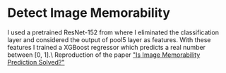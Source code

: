 # Detect Image Memorability

I used a pretrained ResNet-152 from where I eliminated the classification layer and considered the output of pool5 layer as features. With these features I trained a XGBoost regressor which predicts a real number between [0, 1].\\
Reproduction of the paper ["Is Image Memorability Prediction Solved?"](https://arxiv.org/abs/1901.11420)
